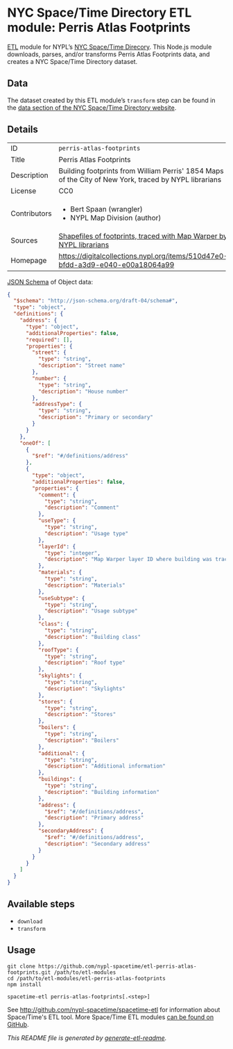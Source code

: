 # NYC Space/Time Directory ETL module: Perris Atlas Footprints

[ETL](https://en.wikipedia.org/wiki/Extract,_transform,_load) module for NYPL’s [NYC Space/Time Direcory](http://spacetime.nypl.org/). This Node.js module downloads, parses, and/or transforms Perris Atlas Footprints data, and creates a NYC Space/Time Directory dataset.


## Data

The dataset created by this ETL module’s `transform` step can be found in the [data section of the NYC Space/Time Directory website](http://spacetime.nypl.org/#data-perris-atlas-footprints).

## Details

<table>
<tbody>

<tr>
<td>ID</td>
<td><code>perris-atlas-footprints</code></td>
</tr>

<tr>
<td>Title</td>
<td>Perris Atlas Footprints</td>
</tr>

<tr>
<td>Description</td>
<td>Building footprints from William Perris' 1854 Maps of the City of New York, traced by NYPL librarians</td>
</tr>

<tr>
<td>License</td>
<td>CC0</td>
</tr>

<tr>
<td>Contributors</td>
<td><ul><li>Bert Spaan (wrangler)</li><li>NYPL Map Division (author)</li></ul></td>
</tr>

<tr>
<td>Sources</td>
<td><a href="http://spacetime-nypl-org.s3.amazonaws.com/source-data/perris-atlas-footprints/">Shapefiles of footprints, traced with Map Warper by NYPL librarians</a></td>
</tr>

<tr>
<td>Homepage</td>
<td><a href="https://digitalcollections.nypl.org/items/510d47e0-bfdd-a3d9-e040-e00a18064a99">https://digitalcollections.nypl.org/items/510d47e0-bfdd-a3d9-e040-e00a18064a99</a></td>
</tr>
</tbody>
</table>

[JSON Schema](http://json-schema.org/) of Object data:

```json
{
  "$schema": "http://json-schema.org/draft-04/schema#",
  "type": "object",
  "definitions": {
    "address": {
      "type": "object",
      "additionalProperties": false,
      "required": [],
      "properties": {
        "street": {
          "type": "string",
          "description": "Street name"
        },
        "number": {
          "type": "string",
          "description": "House number"
        },
        "addressType": {
          "type": "string",
          "description": "Primary or secondary"
        }
      }
    },
    "oneOf": [
      {
        "$ref": "#/definitions/address"
      },
      {
        "type": "object",
        "additionalProperties": false,
        "properties": {
          "comment": {
            "type": "string",
            "description": "Comment"
          },
          "useType": {
            "type": "string",
            "description": "Usage type"
          },
          "layerId": {
            "type": "integer",
            "description": "Map Warper layer ID where building was traced from"
          },
          "materials": {
            "type": "string",
            "description": "Materials"
          },
          "useSubtype": {
            "type": "string",
            "description": "Usage subtype"
          },
          "class": {
            "type": "string",
            "description": "Building class"
          },
          "roofType": {
            "type": "string",
            "description": "Roof type"
          },
          "skylights": {
            "type": "string",
            "description": "Skylights"
          },
          "stores": {
            "type": "string",
            "description": "Stores"
          },
          "boilers": {
            "type": "string",
            "description": "Boilers"
          },
          "additional": {
            "type": "string",
            "description": "Additional information"
          },
          "buildings": {
            "type": "string",
            "description": "Building information"
          },
          "address": {
            "$ref": "#/definitions/address",
            "description": "Primary address"
          },
          "secondaryAddress": {
            "$ref": "#/definitions/address",
            "description": "Secondary address"
          }
        }
      }
    ]
  }
}
```

## Available steps

  - `download`
  - `transform`

## Usage

```
git clone https://github.com/nypl-spacetime/etl-perris-atlas-footprints.git /path/to/etl-modules
cd /path/to/etl-modules/etl-perris-atlas-footprints
npm install

spacetime-etl perris-atlas-footprints[.<step>]
```

See http://github.com/nypl-spacetime/spacetime-etl for information about Space/Time's ETL tool. More Space/Time ETL modules [can be found on GitHub](https://github.com/search?utf8=%E2%9C%93&q=org%3Anypl-spacetime+etl-&type=Repositories&ref=advsearch&l=&l=).

_This README file is generated by [generate-etl-readme](https://github.com/nypl-spacetime/generate-etl-readme)._

